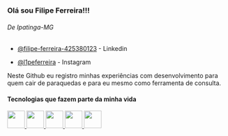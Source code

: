 ### Olá sou Filipe Ferreira!!! 
###### De Ipatinga-MG

- [@filipe-ferreira-425380123](https://www.linkedin.com/in/filipe-ferreira-425380123/) - Linkedin

- [@l1peferreira](https://www.instagram.com/l1peferreira/) - Instagram

Neste Github eu registro minhas experiências com desenvolvimento para quem cair de paraquedas  e para eu mesmo como ferramenta de consulta.


  #### Tecnologias que fazem parte da minha vida
 <div align="left">
    <a href="https://github.com/Lipe1994">
    <img height="40em" src="https://cdn.jsdelivr.net/gh/devicons/devicon/icons/dotnetcore/dotnetcore-original.svg" />
    <img height="40em" src="https://cdn.jsdelivr.net/gh/devicons/devicon/icons/javascript/javascript-original.svg" />
    <img height="40em" src="https://cdn.jsdelivr.net/gh/devicons/devicon/icons/angularjs/angularjs-original.svg" />
    <img height="40em" src="https://cdn.jsdelivr.net/gh/devicons/devicon/icons/flutter/flutter-original.svg" />
    <img height="40em" src="https://cdn.jsdelivr.net/gh/devicons/devicon/icons/azure/azure-original.svg" />  
 </div>
